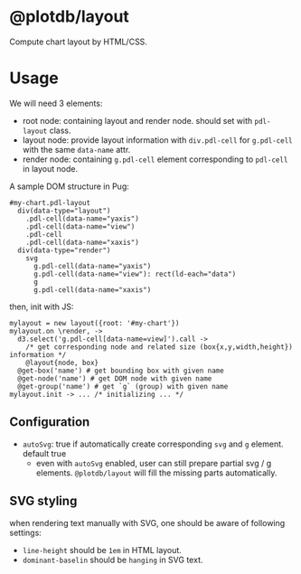 # @plotdb/layout

Compute chart layout by HTML/CSS.


# Usage

We will need 3 elements:

 - root node: containing layout and render node. should set with `pdl-layout` class.
 - layout node: provide layout information with `div.pdl-cell` for `g.pdl-cell` with the same `data-name` attr.
 - render node: containing `g.pdl-cell` element corresponding to `pdl-cell` in layout node.

A sample DOM structure in Pug:
 
    #my-chart.pdl-layout
      div(data-type="layout")
        .pdl-cell(data-name="yaxis")
        .pdl-cell(data-name="view")
        .pdl-cell
        .pdl-cell(data-name="xaxis")
      div(data-type="render")
        svg
          g.pdl-cell(data-name="yaxis")
          g.pdl-cell(data-name="view"): rect(ld-each="data")
          g
          g.pdl-cell(data-name="xaxis")


then, init with JS:

    mylayout = new layout({root: '#my-chart'})
    mylayout.on \render, ->
      d3.select('g.pdl-cell[data-name=view]').call ->
        /* get corresponding node and related size (box{x,y,width,height}) information */
        @layout{node, box}
      @get-box('name') # get bounding box with given name
      @get-node('name') # get DOM node with given name
      @get-group('name') # get `g` (group) with given name
    mylayout.init -> ... /* initializing ... */


## Configuration

 - `autoSvg`: true if automatically create corresponding `svg` and `g` element. default true
   - even with `autoSvg` enabled, user can still prepare partial svg / g elements. `@plotdb/layout` will fill the missing parts automatically.


## SVG styling

when rendering text manually with SVG, one should be aware of following settings:

 - `line-height` should be `1em` in HTML layout.
 - `dominant-baselin` should be `hanging` in SVG text.
